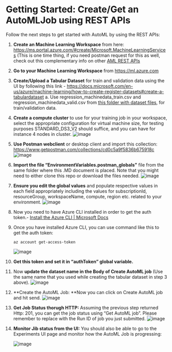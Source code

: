 # Getting Started: Create/Get an AutoMLJob using REST APIs

Follow the next steps to get started with AutoML by using the REST APIs:

1. **Create an Machine Learning Workspace** from here: https://ms.portal.azure.com/#create/Microsoft.MachineLearningServices (This is one time thing, if you need postman request for this as well, check out this complementary info on other [AML REST APIs](docs/rest-apis/aml-rest-apis.MD)
2. **Go to your Machine Learning Workspace** from https://ml.azure.com
3. **Create/Upload a Tabular Dataset** for train and validation data using the UI by following this link - https://docs.microsoft.com/en-us/azure/machine-learning/how-to-create-register-datasets#create-a-tabulardataset
    a.	Use regression_machinedata_train.csv and regression_machinedata_valid.csv from [this folder with dataset files](/datasets/regression/regression_machinedata_sample), for train/validation data.
4. **Create a compute cluster** to use for your training job in your workspace, select the appropriate configuration for virtual machine size, for testing purposes STANDARD_DS3_V2 should suffice, and you can have for instance 4 nodes in cluster.
    ![image](https://user-images.githubusercontent.com/1712635/115306947-65dc6c00-a11d-11eb-8455-867c85e5e82c.png)
5.	**Use Postman webclient** or desktop client and import this collection: https://www.getpostman.com/collections/cd0c5a9f5836b675918c
    ![image](https://user-images.githubusercontent.com/1712635/115307303-db483c80-a11d-11eb-98a3-758e6518ab64.png)
6. **Import the file “EnvironmentVariables.postman_globals”** file from the same folder where this .MD document is placed. Note that you might need to either clone this repo or download the files needed.
    ![image](https://user-images.githubusercontent.com/1712635/115307786-95d83f00-a11e-11eb-825d-60e65186264d.png)
7. **Ensure you edit the global values** and populate respective values in each field appropriately including the values for subscriptionId, resourceGroup, workspaceName, compute, region etc. related to your environment.
    ![image](https://user-images.githubusercontent.com/1712635/115308156-244cc080-a11f-11eb-893a-429ceead759f.png)
8.	Now you need to have Azure CLI installed in order to get the auth token.- [Install the Azure CLI | Microsoft Docs](https://docs.microsoft.com/en-us/cli/azure/install-azure-cli)
9.	Once you have installed Azure CLI, you can use command like this to get the auth token:

    `az account get-access-token`
    
    ![image](https://user-images.githubusercontent.com/1712635/115308735-09c71700-a120-11eb-9153-db47406ffa07.png)
    
10.	**Get this token and set it in “authToken” global variable.**
11.	Now **update the dataset name in the Body of Create AutoML job** (Use the same name that you used while creating the tabular dataset in step 3 above).
     ![image](https://user-images.githubusercontent.com/1712635/115308900-59a5de00-a120-11eb-847f-93a6502959ed.png)
12.	**Create the AutoML Job: **Now you can click on Create AutoML job and hit send.
     ![image](https://user-images.githubusercontent.com/1712635/115309107-a7bae180-a120-11eb-9b9a-69c84498c8ff.png) 
13.	**Get Job Status thorugh HTTP:** Assuming the previous step returned Http: 201, you can get the job status using “Get AutoML job”. Please remember to replace with the Run ID of job you just submitted. 
     ![image](https://user-images.githubusercontent.com/1712635/115309490-3891bd00-a121-11eb-82fe-cb948348715f.png)
     
14.	**Monitor Jib status from the UI:** You should also be able to go to the Experiments UI page and monitor how the AutoML Job is progressing:

     ![image](https://user-images.githubusercontent.com/1712635/115310072-0d5b9d80-a122-11eb-8979-96b6921f6b6b.png)

     
